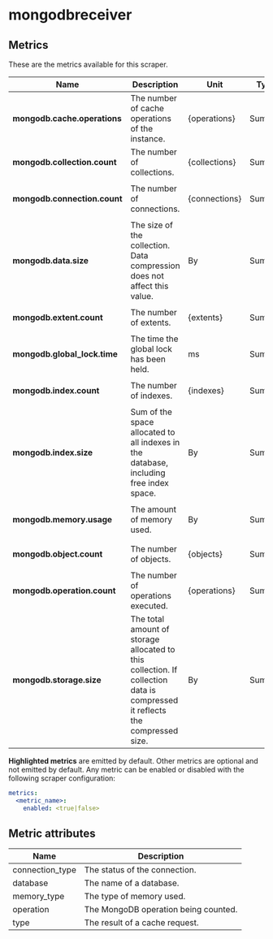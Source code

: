[comment]: <> (Code generated by mdatagen. DO NOT EDIT.)

# mongodbreceiver

## Metrics

These are the metrics available for this scraper.

| Name | Description | Unit | Type | Attributes |
| ---- | ----------- | ---- | ---- | ---------- |
| **mongodb.cache.operations** | The number of cache operations of the instance. | {operations} | Sum(Int) | <ul> <li>type</li> </ul> |
| **mongodb.collection.count** | The number of collections. | {collections} | Sum(Int) | <ul> <li>database</li> </ul> |
| **mongodb.connection.count** | The number of connections. | {connections} | Sum(Int) | <ul> <li>database</li> <li>connection_type</li> </ul> |
| **mongodb.data.size** | The size of the collection. Data compression does not affect this value. | By | Sum(Int) | <ul> <li>database</li> </ul> |
| **mongodb.extent.count** | The number of extents. | {extents} | Sum(Int) | <ul> <li>database</li> </ul> |
| **mongodb.global_lock.time** | The time the global lock has been held. | ms | Sum(Int) | <ul> </ul> |
| **mongodb.index.count** | The number of indexes. | {indexes} | Sum(Int) | <ul> <li>database</li> </ul> |
| **mongodb.index.size** | Sum of the space allocated to all indexes in the database, including free index space. | By | Sum(Int) | <ul> <li>database</li> </ul> |
| **mongodb.memory.usage** | The amount of memory used. | By | Sum(Int) | <ul> <li>database</li> <li>memory_type</li> </ul> |
| **mongodb.object.count** | The number of objects. | {objects} | Sum(Int) | <ul> <li>database</li> </ul> |
| **mongodb.operation.count** | The number of operations executed. | {operations} | Sum(Int) | <ul> <li>operation</li> </ul> |
| **mongodb.storage.size** | The total amount of storage allocated to this collection. If collection data is compressed it reflects the compressed size. | By | Sum(Int) | <ul> <li>database</li> </ul> |

**Highlighted metrics** are emitted by default. Other metrics are optional and not emitted by default.
Any metric can be enabled or disabled with the following scraper configuration:

```yaml
metrics:
  <metric_name>:
    enabled: <true|false>
```

## Metric attributes

| Name | Description |
| ---- | ----------- |
| connection_type | The status of the connection. |
| database | The name of a database. |
| memory_type | The type of memory used. |
| operation | The MongoDB operation being counted. |
| type | The result of a cache request. |
